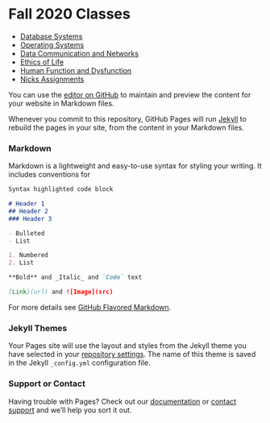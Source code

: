 # Fall 2020 Classes

- [Database Systems](https://github.com/mcombs7/mcombs7.github.io/edit/master/index.md)
- [Operating Systems](https://github.com/mcombs7/mcombs7.github.io/edit/master/index.md)
- [Data Communication and Networks](https://github.com/mcombs7/mcombs7.github.io/edit/master/index.md)
- [Ethics of Life](https://github.com/mcombs7/mcombs7.github.io/edit/master/index.md)
- [Human Function and Dysfunction](https://github.com/mcombs7/mcombs7.github.io/edit/master/index.md)
- [Nicks Assignments](https://learn.uconn.edu/ultra/courses/_77186_1/cl/outline)

You can use the [editor on GitHub](https://github.com/mcombs7/mcombs7.github.io/edit/master/index.md) to maintain and preview the content for your website in Markdown files.

Whenever you commit to this repository, GitHub Pages will run [Jekyll](https://jekyllrb.com/) to rebuild the pages in your site, from the content in your Markdown files.

### Markdown

Markdown is a lightweight and easy-to-use syntax for styling your writing. It includes conventions for

```markdown
Syntax highlighted code block

# Header 1
## Header 2
### Header 3

- Bulleted
- List

1. Numbered
2. List

**Bold** and _Italic_ and `Code` text

[Link](url) and ![Image](src)
```

For more details see [GitHub Flavored Markdown](https://guides.github.com/features/mastering-markdown/).

### Jekyll Themes

Your Pages site will use the layout and styles from the Jekyll theme you have selected in your [repository settings](https://github.com/mcombs7/mcombs7.github.io/settings). The name of this theme is saved in the Jekyll `_config.yml` configuration file.

### Support or Contact

Having trouble with Pages? Check out our [documentation](https://docs.github.com/categories/github-pages-basics/) or [contact support](https://github.com/contact) and we’ll help you sort it out.
